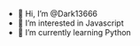 - 👋 Hi, I’m @Dark13666
- 👀 I’m interested in Javascript
- 🌱 I’m currently learning Python

<!---
Dark13666/Dark13666 is a ✨ special ✨ repository because its `README.md` (this file) appears on your GitHub profile.
You can click the Preview link to take a look at your changes.
--->
